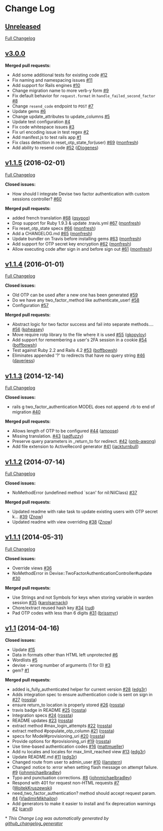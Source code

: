 # Change Log

## [Unreleased](https://github.com/r6e/two_factor_authentication/tree/HEAD)

[Full Changelog](https://github.com/r6e/two_factor_authentication/compare/v3.0.0...main)

## [v3.0.0](https://github.com/r6e/two_factor_authentication/tree/v3.0.0)

**Merged pull requests:**

- Add some additional tests for existing code [\#12](https://github.com/r6e/two_factor_authentication/pull/12)
- Fix naming and namespacing issues [\#11](https://github.com/r6e/two_factor_authentication/pull/11)
- Add support for Rails engines [\#10](https://github.com/r6e/two_factor_authentication/pull/10)
- Change migration name to more verb-y form [\#9](https://github.com/r6e/two_factor_authentication/pull/9)
- Fix default behavior for `request.format` in `handle_failed_second_factor` [\#8](https://github.com/r6e/two_factor_authentication/pull/8)
- Change `resend_code` endpoint to `POST` [\#7](https://github.com/r6e/two_factor_authentication/pull/7)
- Update gems [\#6](https://github.com/r6e/two_factor_authentication/pull/6)
- Change update_attributes to update_columns [\#5](https://github.com/r6e/two_factor_authentication/pull/5)
- Update test configuration [\#4](https://github.com/r6e/two_factor_authentication/pull/4)
- Fix code whitespace issues [\#3](https://github.com/r6e/two_factor_authentication/pull/3)
- Fix url encoding issue in test regex [\#2](https://github.com/r6e/two_factor_authentication/pull/2)
- Add manifest.js to test rails app [\#1](https://github.com/r6e/two_factor_authentication/pull/1)
- Fix class detection in reset\_otp\_state\_for\(user\) [\#69](https://github.com/Houdini/two_factor_authentication/pull/69) ([monfresh](https://github.com/monfresh))
- Add ability to resend code [\#52](https://github.com/Houdini/two_factor_authentication/pull/52) ([iDiogenes](https://github.com/iDiogenes))

## [v1.1.5](https://github.com/Houdini/two_factor_authentication/tree/v1.1.5) (2016-02-01)
[Full Changelog](https://github.com/Houdini/two_factor_authentication/compare/v1.1.4...v1.1.5)

**Closed issues:**

- How should I integrate Devise two factor authentication with custom sessions controller? [\#60](https://github.com/Houdini/two_factor_authentication/issues/60)

**Merged pull requests:**

- added french translation [\#68](https://github.com/Houdini/two_factor_authentication/pull/68) ([qsypoq](https://github.com/qsypoq))
- Drop support for Ruby 1.9.3 & update .travis.yml [\#67](https://github.com/Houdini/two_factor_authentication/pull/67) ([monfresh](https://github.com/monfresh))
- Fix reset\_otp\_state specs [\#66](https://github.com/Houdini/two_factor_authentication/pull/66) ([monfresh](https://github.com/monfresh))
- Add a CHANGELOG.md [\#65](https://github.com/Houdini/two_factor_authentication/pull/65) ([monfresh](https://github.com/monfresh))
- Update bundler on Travis before installing gems [\#63](https://github.com/Houdini/two_factor_authentication/pull/63) ([monfresh](https://github.com/monfresh))
- Add support for OTP secret key encryption [\#62](https://github.com/Houdini/two_factor_authentication/pull/62) ([monfresh](https://github.com/monfresh))
- Allow executing code after sign in and before sign out [\#61](https://github.com/Houdini/two_factor_authentication/pull/61) ([monfresh](https://github.com/monfresh))

## [v1.1.4](https://github.com/Houdini/two_factor_authentication/tree/v1.1.4) (2016-01-01)
[Full Changelog](https://github.com/Houdini/two_factor_authentication/compare/v1.1.3...v1.1.4)

**Closed issues:**

- Old OTP can be used after a new one has been generated [\#59](https://github.com/Houdini/two_factor_authentication/issues/59)
- Do we have any two\_factor\_method like authenticate\_user! [\#58](https://github.com/Houdini/two_factor_authentication/issues/58)
- Configuration [\#57](https://github.com/Houdini/two_factor_authentication/issues/57)

**Merged pull requests:**

- Abstract logic for two factor success and fail into separate methods.… [\#56](https://github.com/Houdini/two_factor_authentication/pull/56) ([kpheasey](https://github.com/kpheasey))
- Move require rotp library to the file where it is used [\#55](https://github.com/Houdini/two_factor_authentication/pull/55) ([gkopylov](https://github.com/gkopylov))
- Add support for remembering a user's 2FA session in a cookie [\#54](https://github.com/Houdini/two_factor_authentication/pull/54) ([boffbowsh](https://github.com/boffbowsh))
- Test against Ruby 2.2 and Rails 4.2 [\#53](https://github.com/Houdini/two_factor_authentication/pull/53) ([boffbowsh](https://github.com/boffbowsh))
- Eliminates appended '?' to redirects that have no query string [\#46](https://github.com/Houdini/two_factor_authentication/pull/46) ([daveriess](https://github.com/daveriess))

## [v1.1.3](https://github.com/Houdini/two_factor_authentication/tree/v1.1.3) (2014-12-14)
[Full Changelog](https://github.com/Houdini/two_factor_authentication/compare/v1.1.2...v1.1.3)

**Closed issues:**

- rails g two\_factor\_authentication MODEL does not append .rb to end of migration [\#40](https://github.com/Houdini/two_factor_authentication/issues/40)

**Merged pull requests:**

- Allows length of OTP to be configured [\#44](https://github.com/Houdini/two_factor_authentication/pull/44) ([amoose](https://github.com/amoose))
- Missing translation. [\#43](https://github.com/Houdini/two_factor_authentication/pull/43) ([sadfuzzy](https://github.com/sadfuzzy))
- Preserve query parameters in \_return\_to for redirect. [\#42](https://github.com/Houdini/two_factor_authentication/pull/42) ([omb-awong](https://github.com/omb-awong))
- Add file extension to ActiveRecord generator [\#41](https://github.com/Houdini/two_factor_authentication/pull/41) ([jackturnbull](https://github.com/jackturnbull))

## [v1.1.2](https://github.com/Houdini/two_factor_authentication/tree/v1.1.2) (2014-07-14)
[Full Changelog](https://github.com/Houdini/two_factor_authentication/compare/v1.1.1...v1.1.2)

**Closed issues:**

- NoMethodError \(undefined method `scan' for nil:NilClass\) [\#37](https://github.com/Houdini/two_factor_authentication/issues/37)

**Merged pull requests:**

- Updated readme with rake task to update existing users with OTP secret k... [\#39](https://github.com/Houdini/two_factor_authentication/pull/39) ([Znow](https://github.com/Znow))
- Updated readme with view overriding [\#38](https://github.com/Houdini/two_factor_authentication/pull/38) ([Znow](https://github.com/Znow))

## [v1.1.1](https://github.com/Houdini/two_factor_authentication/tree/v1.1.1) (2014-05-31)
[Full Changelog](https://github.com/Houdini/two_factor_authentication/compare/v1.1...v1.1.1)

**Closed issues:**

- Override views [\#36](https://github.com/Houdini/two_factor_authentication/issues/36)
-  NoMethodError in Devise::TwoFactorAuthenticationController\#update [\#30](https://github.com/Houdini/two_factor_authentication/issues/30)

**Merged pull requests:**

- Use Strings and not Symbols for keys when storing variable in warden session [\#35](https://github.com/Houdini/two_factor_authentication/pull/35) ([karolsarnacki](https://github.com/karolsarnacki))
- Chore/extract reused hash key [\#34](https://github.com/Houdini/two_factor_authentication/pull/34) ([rud](https://github.com/rud))
- Pad OTP codes with less than 6 digits [\#31](https://github.com/Houdini/two_factor_authentication/pull/31) ([brissmyr](https://github.com/brissmyr))

## [v1.1](https://github.com/Houdini/two_factor_authentication/tree/v1.1) (2014-04-16)
**Closed issues:**

- Update [\#15](https://github.com/Houdini/two_factor_authentication/issues/15)
- Data in formats other than HTML left unprotected [\#6](https://github.com/Houdini/two_factor_authentication/issues/6)
- Wordlists [\#5](https://github.com/Houdini/two_factor_authentication/issues/5)
- devise - wrong number of arguments \(1 for 0\) [\#3](https://github.com/Houdini/two_factor_authentication/issues/3)
- gem? [\#1](https://github.com/Houdini/two_factor_authentication/issues/1)

**Merged pull requests:**

- added is\_fully\_authenticated helper for current version [\#28](https://github.com/Houdini/two_factor_authentication/pull/28) ([edg3r](https://github.com/edg3r))
- Adds integration spec to ensure authentication code is sent on sign in [\#27](https://github.com/Houdini/two_factor_authentication/pull/27) ([rossta](https://github.com/rossta))
- ensure return\_to location is properly stored [\#26](https://github.com/Houdini/two_factor_authentication/pull/26) ([rossta](https://github.com/rossta))
- travis badge in README [\#25](https://github.com/Houdini/two_factor_authentication/pull/25) ([rossta](https://github.com/rossta))
- Integration specs [\#24](https://github.com/Houdini/two_factor_authentication/pull/24) ([rossta](https://github.com/rossta))
- README updates [\#23](https://github.com/Houdini/two_factor_authentication/pull/23) ([rossta](https://github.com/rossta))
- extract method \#max\_login\_attempts [\#22](https://github.com/Houdini/two_factor_authentication/pull/22) ([rossta](https://github.com/rossta))
- extract method \#populate\_otp\_column [\#21](https://github.com/Houdini/two_factor_authentication/pull/21) ([rossta](https://github.com/rossta))
- specs for Model\#provisioning\_uri [\#20](https://github.com/Houdini/two_factor_authentication/pull/20) ([rossta](https://github.com/rossta))
- Provide options for \#provisioning\_uri [\#19](https://github.com/Houdini/two_factor_authentication/pull/19) ([rossta](https://github.com/rossta))
- Use time-based authentication codes [\#16](https://github.com/Houdini/two_factor_authentication/pull/16) ([mattmueller](https://github.com/mattmueller))
- Add ru locales and locales for max\_limit\_reached view [\#13](https://github.com/Houdini/two_factor_authentication/pull/13) ([edg3r](https://github.com/edg3r))
- Update README.md [\#11](https://github.com/Houdini/two_factor_authentication/pull/11) ([edg3r](https://github.com/edg3r))
- Changed route from user to admin\_user [\#10](https://github.com/Houdini/two_factor_authentication/pull/10) ([ilanstern](https://github.com/ilanstern))
- Changed :notice to :error when setting flash message on attempt failure. [\#9](https://github.com/Houdini/two_factor_authentication/pull/9) ([johnmichaelbradley](https://github.com/johnmichaelbradley))
- Typo and punctuation corrections. [\#8](https://github.com/Houdini/two_factor_authentication/pull/8) ([johnmichaelbradley](https://github.com/johnmichaelbradley))
- Respond with 401 for request non-HTML requests [\#7](https://github.com/Houdini/two_factor_authentication/pull/7) ([WojtekKruszewski](https://github.com/WojtekKruszewski))
- need\_two\_factor\_authentication? method should accept request param. [\#4](https://github.com/Houdini/two_factor_authentication/pull/4) ([VladimirMikhailov](https://github.com/VladimirMikhailov))
- Add generators to make it easier to install and fix deprecation warnings [\#2](https://github.com/Houdini/two_factor_authentication/pull/2) ([carvil](https://github.com/carvil))



\* *This Change Log was automatically generated by [github_changelog_generator](https://github.com/skywinder/Github-Changelog-Generator)*
